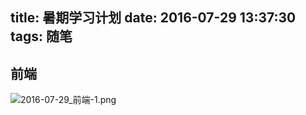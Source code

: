 title: 暑期学习计划
date: 2016-07-29 13:37:30
tags: 随笔
---
## 前端
![2016-07-29_前端-1.png](http://7xoxxe.com1.z0.glb.clouddn.com/2016-07-29_%E5%89%8D%E7%AB%AF-1.png)